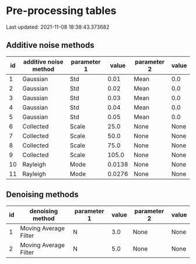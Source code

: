 # Pre-processing tables
Last updated: 2021-11-08 18:38:43.373682

## Additive noise methods
| id | additive noise method | parameter 1 | value | parameter 2 | value |
|---|---|---|---|---|---|
| 1 | Gaussian |Std | 0.01 | Mean | 0.0 |
| 2 | Gaussian |Std | 0.02 | Mean | 0.0 |
| 3 | Gaussian |Std | 0.03 | Mean | 0.0 |
| 4 | Gaussian |Std | 0.04 | Mean | 0.0 |
| 5 | Gaussian |Std | 0.05 | Mean | 0.0 |
| 6 | Collected |Scale | 25.0 | None | None |
| 7 | Collected |Scale | 50.0 | None | None |
| 8 | Collected |Scale | 75.0 | None | None |
| 9 | Collected |Scale | 105.0 | None | None |
| 10 | Rayleigh |Mode | 0.0138 | None | None |
| 11 | Rayleigh |Mode | 0.0276 | None | None |

## Denoising methods
| id | denoising method | parameter 1 | value | parameter 2 | value |
|---|---|---|---|---|---|
| 1 | Moving Average Filter |N | 3.0 | None | None |
| 2 | Moving Average Filter |N | 5.0 | None | None |

